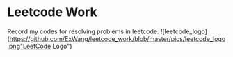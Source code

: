 # Leetcode Work
Record my codes for resolving problems in leetcode.
![leetcode_logo](https://github.com/ExWang/leetcode_work/blob/master/pics/leetcode_logo.png"LeetCode Logo")
